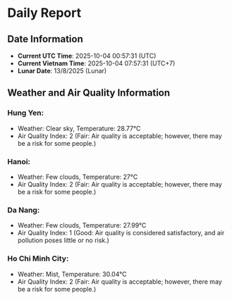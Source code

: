 # Daily Report
## Date Information
- **Current UTC Time**: 2025-10-04 00:57:31 (UTC)
- **Current Vietnam Time**: 2025-10-04 07:57:31 (UTC+7)
- **Lunar Date**: 13/8/2025 (Lunar)

## Weather and Air Quality Information

### Hung Yen:
- Weather: Clear sky, Temperature: 28.77°C
- Air Quality Index: 2 (Fair: Air quality is acceptable; however, there may be a risk for some people.)

### Hanoi:
- Weather: Few clouds, Temperature: 27°C
- Air Quality Index: 2 (Fair: Air quality is acceptable; however, there may be a risk for some people.)

### Da Nang:
- Weather: Few clouds, Temperature: 27.99°C
- Air Quality Index: 1 (Good: Air quality is considered satisfactory, and air pollution poses little or no risk.)

### Ho Chi Minh City:
- Weather: Mist, Temperature: 30.04°C
- Air Quality Index: 2 (Fair: Air quality is acceptable; however, there may be a risk for some people.)

